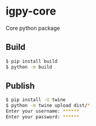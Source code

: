 # igpy-core
Core python package

## Build

```bash
$ pip install build
$ python -m build
```

## Publish

```bash
$ pip install -U twine
$ python -m twine upload dist/*
Enter your username: ******
Enter your password: ******
```
